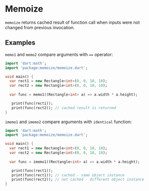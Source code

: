 # Memoize

`memoize` returns cached result of function call when inputs were not changed from previous invocation. 

## Examples

`memo1` and `memo2` compare arguments with `==` operator:


```dart
import 'dart:math';
import 'package:memoize/memoize.dart';

void main() {
  var rect1 = new Rectangle<int>(0, 0, 10, 10);
  var rect2 = new Rectangle<int>(0, 0, 10, 10);
  
  var func = memo1((Rectangle<int> a) => a.width * a.height);

   print(func(rect1));
   print(func(rect2)); // cached result is returned
}
```

`imemo1` and `imemo2` compare arguments with `identical` function:

```dart
import 'dart:math';
import 'package:memoize/memoize.dart';

void main() {
  var rect1 = new Rectangle<int>(0, 0, 10, 10);
  var rect2 = new Rectangle<int>(0, 0, 10, 10);
  
  var func = imemo1((Rectangle<int> a) => a.width * a.height);

   print(func(rect1));
   print(func(rect1)); // cached - same object instance
   print(func(rect2)); // not cached - different object instance
}
```
